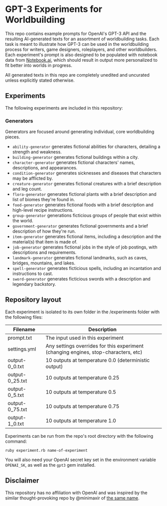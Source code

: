 #  GPT-3 Experiments for Worldbuilding

This repo contains example prompts for OpenAI's GPT-3 API and the resulting AI-generated texts for an assortment of worldbuilding tasks. Each task is meant to illustrate how GPT-3 can be used in the worldbuilding process for writers, game designers, roleplayers, and other worldbuilders. Each experiment's prompt is also designed to be populated with notebook data from [Notebook.ai](https://www.notebook.ai), which should result in output more personalized to fit better into worlds in progress.

All generated texts in this repo are completely unedited and uncurated unless explicitly stated otherwise.

## Experiments

The following experiments are included in this repository:

### Generators

Generators are focused around generating individual, core worldbuilding pieces.

* `ability-generator` generates fictional abilities for characters, detailing a strength and weakness.
* `building-generator` generates fictional buildings within a city.
* `character-generator` generates fictional characters' names, descriptions, and appearances. 
* `condition-generator` generates sicknesses and diseases that characters may be afflicted by.
* `creature-generator` generates fictional creatures with a brief description and leg count.
* `flora-generator` generates fictional plants with a brief description and list of biomes they're found in.
* `food-generator` generates fictional foods with a brief description and high-level recipe instructions.
* `group-generator` generations ficticious groups of people that exist within the world.
* `government-generator` generates fictional governments and a brief description of how they're run.
* `item-generator` generates fictional items, including a description and the material(s) that item is made of.
* `job-generator` generates fictional jobs in the style of job postings, with descriptions and requirements.
* `landmark-generator` generates fictional landmarks, such as caves, bridges, mountains, and lakes.
* `spell-generator` generates ficticious spells, including an incantation and instructions to cast.
* `sword-generator` generates ficticious swords with a description and legendary backstory.

## Repository layout

Each experiment is isolated to its own folder in the /experiments folder with the following files:

| Filename        | Description                                                                         |
|-----------------|-------------------------------------------------------------------------------------|
| prompt.txt      | The input used in this experiment                                                   |
| settings.yml    | Any settings overrides for this experiment (changing engines, stop-characters, etc) |
| output-0_0.txt  | 10 outputs at temperature 0.0 (deterministic output)                                |
| output-0_25.txt | 10 outputs at temperature 0.25                                                      |
| output-0_5.txt  | 10 outputs at temperature 0.5                                                       |
| output-0_75.txt | 10 outputs at temperature 0.75                                                      |
| output-1_0.txt  | 10 outputs at temperature 1.0                                                       |

Experiments can be run from the repo's root directory with the following command:

```
ruby experiment.rb name-of-experiment
```

You will also need your OpenAI secret key set in the environment variable `OPENAI_SK`, as well as the `gpt3` gem installed.

## Disclaimer

This repository has no affiliation with OpenAI and was inspired by the similar thought-provoking repo by @minimaxir of [the same name](https://github.com/minimaxir/gpt-3-experiments).